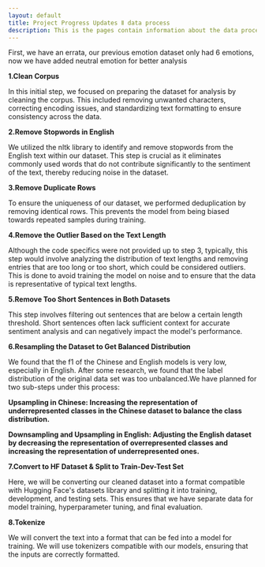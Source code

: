 ```yaml
---
layout: default
title: Project Progress Updates Ⅱ data process
description: This is the pages contain information about the data process
---
```


First, we have an errata, our previous emotion dataset only had 6 emotions, now we have added neutral emotion for better analysis

**1.Clean Corpus**

In this initial step, we focused on preparing the dataset for analysis by cleaning the corpus. This included removing unwanted characters, correcting encoding issues, and standardizing text formatting to ensure consistency across the data.

**2.Remove Stopwords in English**

We utilized the nltk library to identify and remove stopwords from the English text within our dataset. This step is crucial as it eliminates commonly used words that do not contribute significantly to the sentiment of the text, thereby reducing noise in the dataset.

**3.Remove Duplicate Rows**

To ensure the uniqueness of our dataset, we performed deduplication by removing identical rows. This prevents the model from being biased towards repeated samples during training.

**4.Remove the Outlier Based on the Text Length**   

Although the code specifics were not provided up to step 3, typically, this step would involve analyzing the distribution of text lengths and removing entries that are too long or too short, which could be considered outliers. This is done to avoid training the model on noise and to ensure that the data is representative of typical text lengths.

**5.Remove Too Short Sentences in Both Datasets**

This step involves filtering out sentences that are below a certain length threshold. Short sentences often lack sufficient context for accurate sentiment analysis and can negatively impact the model's performance.

**6.Resampling the Dataset to Get Balanced Distribution**

We found that the f1 of the Chinese and English models is very low, especially in English. After some research, we found that the label distribution of the original data set was too unbalanced.We have planned for two sub-steps under this process:

  **Upsampling in Chinese: Increasing the representation of underrepresented classes in the Chinese dataset to balance the class distribution.**
  
  **Downsampling and Upsampling in English: Adjusting the English dataset by decreasing the representation of overrepresented classes and increasing the representation of underrepresented ones.**

**7.Convert to HF Dataset & Split to Train-Dev-Test Set**

Here, we will be converting our cleaned dataset into a format compatible with Hugging Face's datasets library and splitting it into training, development, and testing sets. This ensures that we have separate data for model training, hyperparameter tuning, and final evaluation.

**8.Tokenize**   

We will convert the text into a format that can be fed into a model for training. We will use tokenizers compatible with our models, ensuring that the inputs are correctly formatted.
